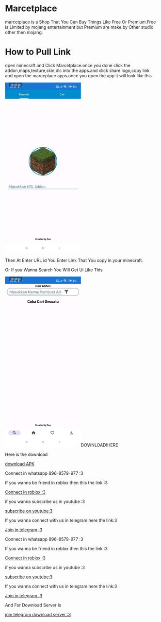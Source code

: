 <!Docttype! html>
<html>
<body>
<h1>Marcetplace</h1>
<p>marcetplace is a Shop That You Can Buy Things Like Free Or Premium.Free is Limited by mojang entertainment but Premium are make by Other studio other then mojang.</p>
<h1>How to Pull Link</h1>
<p>open minecraft and Click Marcetplace.once you done click the addon,maps,texture,skin,dlc into the apps.and click share logo,copy link and open the marceplace apps.once you open the app it will look like this</p>
<img src="main.png" width="250px" height="560px">
<p>Then At Enter URL id You Enter Link That You copy in your minecraft.</p>
<p>Or If you Wanna Search You Will Get Ui Like This</p>
<img src="search.png" width="250px" height="560px"
<h1>DOWNLOAD!HERE</h1>
<p>Here is the download</p>
<a href="https://t.me/KIWIDOWNLOADSERVER/13" download>download APK</a>
<p>Connect in whatsapp 896-8579-977 :3</p>
<p>If you wanna be friend in roblox then this the link :3</p>
<a href="https://www.roblox.com/share?code=1db53eae1e69fe4780b57f19ae388f19&type=Profile&source=ProfileShare&stamp=1757743352086" download>Connect in roblox :3</a><p>if you wanna subscribe us in youtube :3</p>
<a href="https://youtube.com/@brutal_studio?feature=shared" download>subscribe on youtube:3</a><p>If you wanna connect with us in telegram here the link:3</p>
<a href="https://t.me/+jeNobnO7N2gzZGQ1"download>Join in telegram :3</a><p>Connect in whatsapp 896-8579-977 :3</p>
<p>If you wanna be friend in roblox then this the link :3</p>
<a href="https://www.roblox.com/share?code=1db53eae1e69fe4780b57f19ae388f19&type=Profile&source=ProfileShare&stamp=1757743352086" download>Connect in roblox :3</a><p>if you wanna subscribe us in youtube :3</p>
<a href="https://youtube.com/@topickiwi?si=VeJEwZLhAc7roxHP" download>subscribe on youtube:3</a><p>If you wanna connect with us in telegram here the link:3</p>
<a href="https://t.me/KIWIINFOSERVER" download>Join in telegram :3</a>
<p>And For Download Server Is</p>
<a href="https://t.me/KIWIDOWNLOADSERVER" dowload>join telegram download server :3</a>
</html>
</body>
